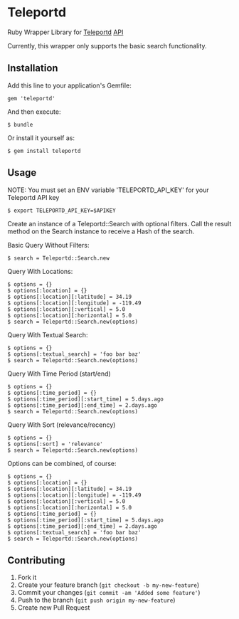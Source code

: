 # Teleportd

Ruby Wrapper Library for [Teleportd](http://teleportd.com)
[API](http://teleportd.com/api)

Currently, this wrapper only supports the basic search functionality.

## Installation

Add this line to your application's Gemfile:

    gem 'teleportd'

And then execute:

    $ bundle

Or install it yourself as:

    $ gem install teleportd

## Usage

NOTE: You must set an ENV variable 'TELEPORTD_API_KEY' for your Teleportd API key

    $ export TELEPORTD_API_KEY=$APIKEY

Create an instance of a Teleportd::Search with optional filters.  Call
the result method on the Search instance to receive a Hash of the
search.

Basic Query Without Filters:

    $ search = Teleportd::Search.new

Query With Locations:

    $ options = {}
    $ options[:location] = {}
    $ options[:location][:latitude] = 34.19
    $ options[:location][:longitude] = -119.49
    $ options[:location][:vertical] = 5.0
    $ options[:location][:horizontal] = 5.0
    $ search = Teleportd::Search.new(options)

Query With Textual Search:

    $ options = {}
    $ options[:textual_search] = 'foo bar baz'
    $ search = Teleportd::Search.new(options)

Query With Time Period (start/end)
    
    $ options = {}
    $ options[:time_period] = {}
    $ options[:time_period][:start_time] = 5.days.ago
    $ options[:time_period][:end_time] = 2.days.ago
    $ search = Teleportd::Search.new(options)

Query With Sort (relevance/recency)
    
    $ options = {}
    $ options[:sort] = 'relevance'
    $ search = Teleportd::Search.new(options)

Options can be combined, of course:
    
    $ options = {}
    $ options[:location] = {}
    $ options[:location][:latitude] = 34.19
    $ options[:location][:longitude] = -119.49
    $ options[:location][:vertical] = 5.0
    $ options[:location][:horizontal] = 5.0
    $ options[:time_period] = {}
    $ options[:time_period][:start_time] = 5.days.ago
    $ options[:time_period][:end_time] = 2.days.ago
    $ options[:textual_search] = 'foo bar baz'
    $ search = Teleportd::Search.new(options)

## Contributing

1. Fork it
2. Create your feature branch (`git checkout -b my-new-feature`)
3. Commit your changes (`git commit -am 'Added some feature'`)
4. Push to the branch (`git push origin my-new-feature`)
5. Create new Pull Request
